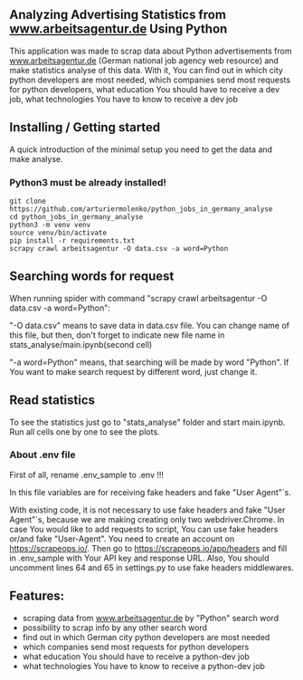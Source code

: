 ## Analyzing Advertising Statistics from www.arbeitsagentur.de Using Python

This application was made to scrap data about Python advertisements
from www.arbeitsagentur.de (German national job agency web resource) and make
statistics analyse of this data.
With it, You can find out in which city python developers are most needed,
which companies send most requests for python developers,
what education You should have to receive a dev job,
what technologies You have to know to receive a dev job

## Installing / Getting started

A quick introduction of the minimal setup you need to get the data and make analyse.

### Python3 must be already installed!

```shell
git clone https://github.com/arturiermolenko/python_jobs_in_germany_analyse
cd python_jobs_in_germany_analyse
python3 -m venv venv 
source venv/bin/activate
pip install -r requirements.txt
scrapy crawl arbeitsagentur -O data.csv -a word=Python
```
## Searching words for request
When running spider with command "scrapy crawl arbeitsagentur -O data.csv -a word=Python": 

"-O data.csv" means to save data in data.csv file. You can change name of this file, but then, 
don't forget to indicate new file name in stats_analyse/main.ipynb(second cell)

"-a word=Python" means, that searching will be made by word "Python". 
If You want to make search request by different word, just change it. 


## Read statistics
To see the statistics just go to "stats_analyse" folder and start main.ipynb.
Run all cells one by one to see the plots.


### About .env file
First of all, rename .env_sample to .env !!!

In this file variables are for receiving fake headers and fake "User Agent"`s.

With existing code, it is not necessary to use fake headers and fake "User Agent"`s, because we are making creating only two webdriver.Chrome.
In case You would like to add requests to script, You can use fake headers or/and fake "User-Agent".
You need to create an account on https://scrapeops.io/. Then go to https://scrapeops.io/app/headers and 
fill in .env_sample with Your API key and response URL.
Also, You should uncomment lines 64 and 65 in settings.py to use fake headers middlewares.

## Features:
- scraping data from www.arbeitsagentur.de by "Python" search word
- possibility to scrap info by any other search word
- find out in which German city python developers are most needed
- which companies send most requests for python developers
- what education You should have to receive a python-dev job
- what technologies You have to know to receive a python-dev job



